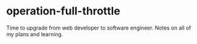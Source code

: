 # operation-full-throttle
Time to upgrade from web developer to software engineer. Notes on all of my plans and learning.
